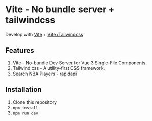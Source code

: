 # Vite - No bundle server + tailwindcss

Develop with [Vite](https://github.com/vuejs/vite) + [Vite+Tailwindcss](https://github.com/posva/vite-tailwind-starter)


## Features
1. Vite - No-bundle Dev Server for Vue 3 Single-File Components.
2. Tailwind css - A utility-first CSS framework.
3. Search NBA Players - rapidapi


## Installation

1. Clone this repository
2. `npm install`
3. `npm run dev`
